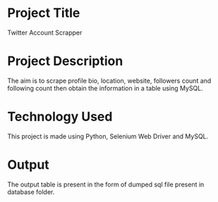 # Project Title
Twitter Account Scrapper
# Project Description
The aim is to scrape profile bio, location, website, followers count and following count then obtain the information in a table using MySQL.
# Technology Used
This project is made using Python, Selenium Web Driver and MySQL.
# Output
The output table is present in the form of dumped sql file present in database folder.
